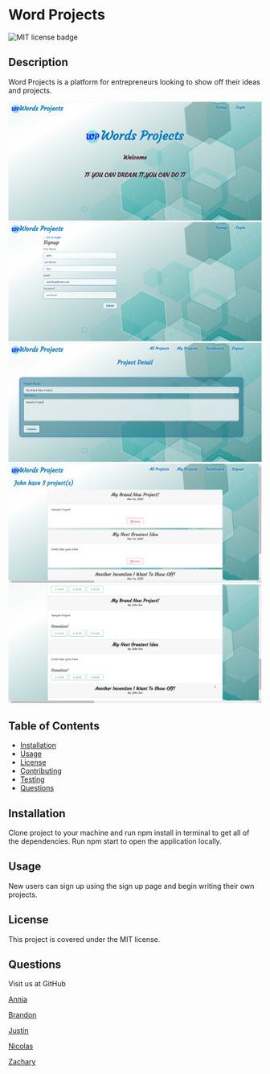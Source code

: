 # Word Projects
![MIT license badge](https://img.shields.io/badge/license-MIT-green)

## Description

Word Projects is a platform for entrepreneurs looking to show off their ideas and projects.

![Home Page](./assets/screenshots/homepage.png)
![Signup Page](./assets/screenshots/signup.png)
![Dashboard Page](./assets/screenshots/dashboard.png)
![My Projects Page](./assets/screenshots/myproject.png)
![All Projects Page](./assets/screenshots/allproject.png)

## Table of Contents
  * [Installation](#installation)
  * [Usage](#usage)
  * [License](#license)
  * [Contributing](#contributing)
  * [Testing](#testing)
  * [Questions](#questions)

## Installation
  Clone project to your machine and run npm install in terminal to get all of the dependencies. Run npm start to open the application locally.

## Usage
  New users can sign up using the sign up page and begin writing their own projects.

## License 
  This project is covered under the MIT license.

## Questions
  Visit us at GitHub

  [Annia](https://github.com/anniavd) 

  [Brandon](https://github.com/brandonmcguire1992)
  
  [Justin](https://github.com/jeoldmixon)

  [Nicolas](https://github.com/NIKO09ES)
  
  [Zachary](https://github.com/ZachWagner1)